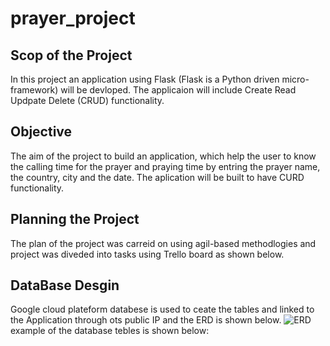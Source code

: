 # prayer_project
## Scop of the Project 
In this project an application using Flask (Flask is a Python driven micro-framework) will be devloped. The applicaion will include Create Read Updpate Delete (CRUD) functionality.
## Objective
The aim of the project to build an application, which help the user to know the calling time for the prayer and praying time by entring the prayer name, the country, city and the date. The aplication will be built to have CURD functionality.
## Planning the Project
The plan of the project was carreid on using agil-based methodlogies and project was diveded into tasks using Trello board as shown below.
## DataBase Desgin
Google cloud plateform databese is used to ceate the tables and linked to the Application through ots public IP and the ERD is shown below.
![ERD](https://user-images.githubusercontent.com/61311253/77344412-069a0580-6d2b-11ea-8767-973a28c54a39.png)
example of the database tebles is shown below:
